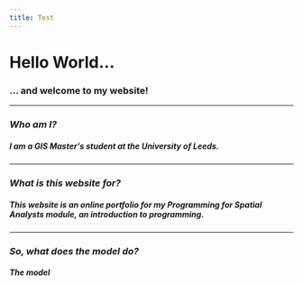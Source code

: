 ```yaml
---
title: Test
---
```


# Hello World...

### ... and welcome to my website!

---

### *Who am I?*
##### I am a GIS Master's student at the University of Leeds.

---


### *What is this website for?*
##### This website is an online portfolio for my Programming for Spatial Analysts module, an introduction to programming.

---


### *So, what does the model do?*
##### The model 


